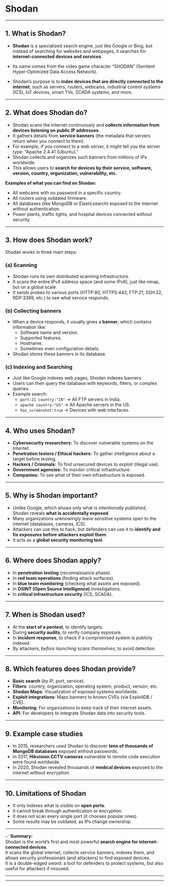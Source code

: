 # Shodan 
---
## 1. What is Shodan?

- **Shodan** is a specialized search engine, just like Google or Bing, but instead of searching for websites and webpages, it searches for **internet-connected devices and services**.
    
- Its name comes from the video game character “SHODAN” (Sentient Hyper-Optimized Data Access Network).
    
- Shodan’s purpose is to **index devices that are directly connected to the internet**, such as servers, routers, webcams, industrial control systems (ICS), IoT devices, smart TVs, SCADA systems, and more.
---
## 2. What does Shodan do?

- Shodan scans the internet continuously and **collects information from devices listening on public IP addresses**.
- It gathers details from **service banners** (the metadata that servers return when you connect to them).
- For example, if you connect to a web server, it might tell you the server type: “Apache 2.4.41 (Ubuntu).”
- Shodan collects and organizes such banners from millions of IPs worldwide.
- This allows users to **search for devices by their service, software, version, country, organization, vulnerability, etc.**    

**Examples of what you can find on Shodan:**

- All webcams with no password in a specific country.
- All routers using outdated firmware.
- All databases (like MongoDB or Elasticsearch) exposed to the internet without authentication.
- Power plants, traffic lights, and hospital devices connected without security.    

---
## 3. How does Shodan work?

Shodan works in three main steps:

### (a) Scanning

- Shodan runs its own distributed scanning infrastructure.
- It scans the entire IPv4 address space (and some IPv6), just like nmap, but on a global scale.
- It sends probes to various ports (HTTP:80, HTTPS:443, FTP:21, SSH:22, RDP:3389, etc.) to see what service responds.

### (b) Collecting banners

- When a device responds, it usually gives a **banner**, which contains information like:
    - Software name and version.
    - Supported features.
    - Hostname.
    - Sometimes even configuration details.
- Shodan stores these banners in its database.

### (c) Indexing and Searching

- Just like Google indexes web pages, Shodan indexes banners.
- Users can then query the database with keywords, filters, or complex queries.
- Example search:
    - `port:21 country:"IN"` → All FTP servers in India.
    - `apache country:"US"` → All Apache servers in the US.
    - `has_screenshot:true` → Devices with web interfaces.

---
## 4. Who uses Shodan?

- **Cybersecurity researchers:** To discover vulnerable systems on the internet.
- **Penetration testers / Ethical hackers:** To gather intelligence about a target before testing.
- **Hackers / Criminals:** To find unsecured devices to exploit (illegal use).
- **Government agencies:** To monitor critical infrastructure.
- **Companies:** To see what of their own infrastructure is exposed.    

---
## 5. Why is Shodan important?

- Unlike Google, which shows only what is _intentionally published_, Shodan reveals **what is accidentally exposed**.
- Many organizations unknowingly leave sensitive systems open to the internet (databases, cameras, ICS).
- Attackers can use this to hack, but defenders can use it to **identify and fix exposures before attackers exploit them**.
- It acts as a **global security monitoring tool**.    

---
## 6. Where does Shodan apply?

- In **penetration testing** (reconnaissance phase).
- In **red team operations** (finding attack surfaces).
- In **blue team monitoring** (checking what assets are exposed).
- In **OSINT (Open Source Intelligence)** investigations.
- In **critical infrastructure security** (ICS, SCADA).

---
## 7. When is Shodan used?

- At the **start of a pentest**, to identify targets.
- During **security audits**, to verify company exposure.
- In **incident response**, to check if a compromised system is publicly indexed.
- By attackers, _before launching scans themselves_, to avoid detection.

---
## 8. Which features does Shodan provide?

- **Basic search** (by IP, port, service).
- **Filters**: country, organization, operating system, product, version, etc.
- **Shodan Maps**: Visualization of exposed systems worldwide.
- **Exploit integrations**: Maps banners to known CVEs (via ExploitDB / CVE).
- **Monitoring**: For organizations to keep track of their internet assets.
- **API**: For developers to integrate Shodan data into security tools.

---
## 9. Example case studies

- In 2015, researchers used Shodan to discover **tens of thousands of MongoDB databases** exposed without passwords.
- In 2017, **Hikvision CCTV cameras** vulnerable to remote code execution were found worldwide.
- In 2020, Shodan revealed thousands of **medical devices** exposed to the internet without encryption.

---
## 10. Limitations of Shodan

- It only indexes what is visible on **open ports**.
- It cannot break through authentication or encryption. 
- It does not scan every single port (it chooses popular ones).
- Some results may be outdated, as IPs change ownership.

---

✅ **Summary:**  
Shodan is the world’s first and most powerful **search engine for internet-connected devices**.  
It scans the global internet, collects service banners, indexes them, and allows security professionals (and attackers) to find exposed devices.  
It is a double-edged sword: a tool for defenders to protect systems, but also useful for attackers if misused.

---
---
